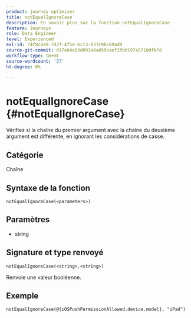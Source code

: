 ```yaml
---
product: journey optimizer
title: notEqualIgnoreCase
description: En savoir plus sur la fonction notEqualIgnoreCase
feature: Journeys
role: Data Engineer
level: Experienced
exl-id: 74f8cae0-7d2f-4f5e-bc13-837c9bc69ad9
source-git-commit: d17e64e03d093a8a459caef2fb0197a5710dfb7d
workflow-type: tm+mt
source-wordcount: '37'
ht-degree: 0%

---
```


# notEqualIgnoreCase {#notEqualIgnoreCase}

Vérifiez si la chaîne du premier argument avec la chaîne du deuxième argument est différente, en ignorant les considérations de casse.

## Catégorie

Chaîne

## Syntaxe de la fonction

`notEqualIgnoreCase(<parameters>)`

## Paramètres

* string

## Signature et type renvoyé

`notEqualIgnoreCase(<string>,<string>)`

Renvoie une valeur booléenne.

## Exemple

`notEqualIgnoreCase(@{iOSPushPermissionAllowed.device.model}, "iPad")`
